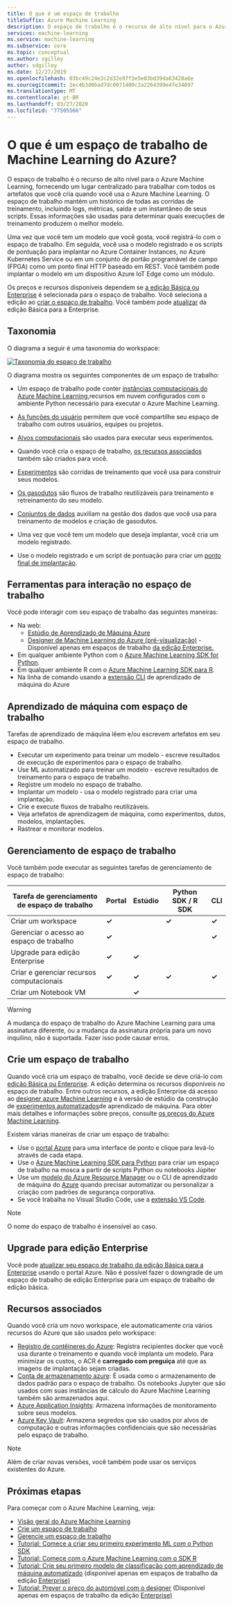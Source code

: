 ```yaml
---
title: O que é um espaço de trabalho
titleSuffix: Azure Machine Learning
description: O espaço de trabalho é o recurso de alto nível para o Azure Machine Learning. Ele mantém um histórico de todas as corridas de treinamento, incluindo logs, métricas, saída e um instantâneo de seus scripts. Você usa essas informações para determinar qual corrida de treinamento produz o melhor modelo
services: machine-learning
ms.service: machine-learning
ms.subservice: core
ms.topic: conceptual
ms.author: sgilley
author: sdgilley
ms.date: 12/27/2019
ms.openlocfilehash: 03bc49c24e3c2d32e97f3e5e03bd39da63428a6e
ms.sourcegitcommit: 2ec4b3d0bad7dc0071400c2a2264399e4fe34897
ms.translationtype: MT
ms.contentlocale: pt-BR
ms.lasthandoff: 03/27/2020
ms.locfileid: "77505566"
---
```

# <a name="what-is-an-azure-machine-learning-workspace"></a>O que é um espaço de trabalho de Machine Learning do Azure?

O espaço de trabalho é o recurso de alto nível para o Azure Machine Learning, fornecendo um lugar centralizado para trabalhar com todos os artefatos que você cria quando você usa o Azure Machine Learning.  O espaço de trabalho mantém um histórico de todas as corridas de treinamento, incluindo logs, métricas, saída e um instantâneo de seus scripts. Essas informações são usadas para determinar quais execuções de treinamento produzem o melhor modelo.  

Uma vez que você tem um modelo que você gosta, você registrá-lo com o espaço de trabalho. Em seguida, você usa o modelo registrado e os scripts de pontuação para implantar no Azure Container Instances, no Azure Kubernetes Service ou em um conjunto de portão programável de campo (FPGA) como um ponto final HTTP baseado em REST. Você também pode implantar o modelo em um dispositivo Azure IoT Edge como um módulo.

Os preços e recursos disponíveis dependem se [a edição Básica ou Enterprise](overview-what-is-azure-ml.md#sku) é selecionada para o espaço de trabalho. Você seleciona a edição ao [criar o espaço de trabalho](#create-workspace).  Você também pode [atualizar](#upgrade) da edição Básica para a Enterprise.

## <a name="taxonomy"></a>Taxonomia 

O diagrama a seguir é uma taxonomia do workspace:

[![Taxonomia do espaço de trabalho](./media/concept-workspace/azure-machine-learning-taxonomy.png)](./media/concept-workspace/azure-machine-learning-taxonomy.png#lightbox)

O diagrama mostra os seguintes componentes de um espaço de trabalho:

+ Um espaço de trabalho pode conter [instâncias computacionais do Azure Machine Learning,](concept-compute-instance.md)recursos em nuvem configurados com o ambiente Python necessário para executar o Azure Machine Learning.

+ [As funções do usuário](how-to-assign-roles.md) permitem que você compartilhe seu espaço de trabalho com outros usuários, equipes ou projetos.
+ [Alvos computacionais](concept-azure-machine-learning-architecture.md#compute-targets) são usados para executar seus experimentos.
+ Quando você cria o espaço de trabalho, [os recursos associados](#resources) também são criados para você.
+ [Experimentos](concept-azure-machine-learning-architecture.md#experiments) são corridas de treinamento que você usa para construir seus modelos.  
+ [Os gasodutos](concept-azure-machine-learning-architecture.md#ml-pipelines) são fluxos de trabalho reutilizáveis para treinamento e retreinamento do seu modelo.
+ [Conjuntos de dados](concept-azure-machine-learning-architecture.md#datasets-and-datastores) auxiliam na gestão dos dados que você usa para treinamento de modelos e criação de gasodutos.
+ Uma vez que você tem um modelo que deseja implantar, você cria um modelo registrado.
+ Use o modelo registrado e um script de pontuação para criar um [ponto final de implantação](concept-azure-machine-learning-architecture.md#endpoints).

## <a name="tools-for-workspace-interaction"></a>Ferramentas para interação no espaço de trabalho

Você pode interagir com seu espaço de trabalho das seguintes maneiras:

+ Na web:
    + [Estúdio de Aprendizado de Máquina Azure](https://ml.azure.com) 
    + [Designer de Machine Learning do Azure (pré-visualização)](concept-designer.md) - Disponível apenas em espaços de trabalho [da edição Enterprise.](overview-what-is-azure-ml.md#sku)
+ Em qualquer ambiente Python com o [Azure Machine Learning SDK for Python](https://docs.microsoft.com/python/api/overview/azure/ml/intro?view=azure-ml-py).
+ Em qualquer ambiente R com o [Azure Machine Learning SDK para R](https://azure.github.io/azureml-sdk-for-r/reference/index.html).
+ Na linha de comando usando a [extensão CLI](https://docs.microsoft.com/azure/machine-learning/reference-azure-machine-learning-cli) de aprendizado de máquina do Azure

## <a name="machine-learning-with-a-workspace"></a>Aprendizado de máquina com espaço de trabalho

Tarefas de aprendizado de máquina lêem e/ou escrevem artefatos em seu espaço de trabalho.

+ Executar um experimento para treinar um modelo - escreve resultados de execução de experimentos para o espaço de trabalho.
+ Use ML automatizado para treinar um modelo - escreve resultados de treinamento para o espaço de trabalho.
+ Registre um modelo no espaço de trabalho.
+ Implantar um modelo - usa o modelo registrado para criar uma implantação.
+ Crie e execute fluxos de trabalho reutilizáveis.
+ Veja artefatos de aprendizagem de máquina, como experimentos, dutos, modelos, implantações.
+ Rastrear e monitorar modelos.

## <a name="workspace-management"></a>Gerenciamento de espaço de trabalho

Você também pode executar as seguintes tarefas de gerenciamento de espaço de trabalho:

| Tarefa de gerenciamento de espaço de trabalho   | Portal              | Estúdio | Python SDK / R SDK       | CLI        |
|---------------------------|---------|---------|------------|------------|
| Criar um workspace        | **&check;**     | | **&check;** | **&check;** |
| Gerenciar o acesso ao espaço de trabalho    | **&check;**   || |  **&check;**    |
| Upgrade para edição Enterprise    | **&check;** | **&check;**  | |     |
| Criar e gerenciar recursos computacionais    | **&check;**   | **&check;** | **&check;** |  **&check;**   |
| Criar um Notebook VM |   | **&check;** | |     |

> [!WARNING]
> A mudança do espaço de trabalho do Azure Machine Learning para uma assinatura diferente, ou a mudança da assinatura própria para um novo inquilino, não é suportada. Fazer isso pode causar erros.

## <a name="create-a-workspace"></a><a name='create-workspace'></a>Crie um espaço de trabalho

Quando você cria um espaço de trabalho, você decide se deve criá-lo com [edição Básica ou Enterprise](overview-what-is-azure-ml.md#sku). A edição determina os recursos disponíveis no espaço de trabalho. Entre outros recursos, a edição Enterprise dá acesso ao [designer azure Machine Learning](concept-designer.md) e à versão de estúdio da construção de [experimentos automatizados](tutorial-first-experiment-automated-ml.md)de aprendizado de máquina.  Para obter mais detalhes e informações sobre preços, consulte [os preços do Azure Machine Learning](https://azure.microsoft.com/pricing/details/machine-learning/).

Existem várias maneiras de criar um espaço de trabalho:  

* Use o [portal Azure](how-to-manage-workspace.md) para uma interface de ponto e clique para levá-lo através de cada etapa.
* Use o [Azure Machine Learning SDK para Python](https://docs.microsoft.com/python/api/overview/azure/ml/intro?view=azure-ml-py#workspace) para criar um espaço de trabalho na mosca a partir de scripts Python ou notebooks Júpiter
* Use um [modelo do Azure Resource Manager](how-to-create-workspace-template.md) ou o CLI de aprendizado de máquina do [Azure](reference-azure-machine-learning-cli.md) quando precisar automatizar ou personalizar a criação com padrões de segurança corporativa.
* Se você trabalha no Visual Studio Code, use a [extensão VS Code](tutorial-setup-vscode-extension.md).

> [!NOTE]
> O nome do espaço de trabalho é insensível ao caso.

## <a name="upgrade-to-enterprise-edition"></a><a name="upgrade"></a>Upgrade para edição Enterprise

Você pode [atualizar seu espaço de trabalho da edição Básica para a Enterprise](how-to-manage-workspace.md#upgrade) usando o portal Azure. Não é possível fazer o downgrade de um espaço de trabalho de edição Enterprise para um espaço de trabalho de edição básica. 

## <a name="associated-resources"></a><a name="resources"></a>Recursos associados

Quando você cria um novo workspace, ele automaticamente cria vários recursos do Azure que são usados pelo workspace:

+ [Registro de contêineres do Azure](https://azure.microsoft.com/services/container-registry/): Registra recipientes docker que você usa durante o treinamento e quando você implanta um modelo. Para minimizar os custos, o ACR é **carregado com preguiça** até que as imagens de implantação sejam criadas.
+ [Conta de armazenamento azure](https://azure.microsoft.com/services/storage/): É usada como o armazenamento de dados padrão para o espaço de trabalho.  Os notebooks Jupyter que são usados com suas instâncias de cálculo do Azure Machine Learning também são armazenados aqui.
+ [Azure Application Insights](https://azure.microsoft.com/services/application-insights/): Armazena informações de monitoramento sobre seus modelos.
+ [Azure Key Vault](https://azure.microsoft.com/services/key-vault/): Armazena segredos que são usados por alvos de computação e outras informações confidenciais que são necessárias pelo espaço de trabalho.

> [!NOTE]
> Além de criar novas versões, você também pode usar os serviços existentes do Azure.

## <a name="next-steps"></a>Próximas etapas

Para começar com o Azure Machine Learning, veja:

+ [Visão geral do Azure Machine Learning](overview-what-is-azure-ml.md)
+ [Crie um espaço de trabalho](how-to-manage-workspace.md)
+ [Gerencie um espaço de trabalho](how-to-manage-workspace.md)
+ [Tutorial: Comece a criar seu primeiro experimento ML com o Python SDK](tutorial-1st-experiment-sdk-setup.md)
+ [Tutorial: Comece com o Azure Machine Learning com o SDK R](tutorial-1st-r-experiment.md)
+ [Tutorial: Crie seu primeiro modelo de classificação com aprendizado de máquina automatizado](tutorial-first-experiment-automated-ml.md) (disponível apenas em espaços de trabalho da edição [Enterprise)](overview-what-is-azure-ml.md#sku)
+ [Tutorial: Prever o preço do automóvel com o designer](tutorial-designer-automobile-price-train-score.md) (Disponível apenas em espaços de trabalho da edição [Enterprise)](overview-what-is-azure-ml.md#sku)

